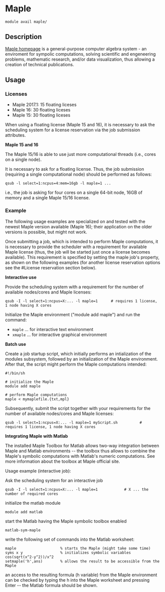 # Maple

    module avail maple/

## Description

[Maple homepage](https://www.maplesoft.com/products/maple/index.aspx) is a general-purpose computer algebra system - an enviroment for sympolic computations, solving scientific and engeneering problems, mathematic research, and/or data visualization, thus allowing a creation of technical publications. 

## Usage

### Licenses

- Maple 2017.1: 15 floating liceses
- Maple 16: 30 floating liceses
- Maple 15: 30 floating liceses

When using a floating license (Maple 15 and 16), it is necessary to ask the scheduling system for a license reservation via the job submission attributes.

**Maple 15 and 16**

The Maple 15/16 is able to use just more computational threads (i.e., cores on a single node).

It is necessary to ask for a floating license. Thus, the job submission (requiring a single computational node) should be performed as follows:

    qsub -l select=1:ncpus=4:mem=16gb -l maple=1 ...

i.e., the job is asking for four cores on a single 64-bit node, 16GB of memory and a single Maple 15/16 license. 

### Example

The following usage examples are specialized on and tested with the newest Maple version available (Maple 16); their application on the older versions is possible, but might not work.

Once submitting a job, which is intended to perform Maple computations, it is necessary to provide the scheduler with a requirement for available Maple license (thus, the job will be started just once a license becomes available). This requirement is specified by setting the maple job's property, as shown on the following examples (for another license reservation options see the #License reservation section below).

**Interactive use**

Provide the scheduling system with a requirement for the number of available nodes/cores and Maple licenses:

    qsub -I -l select=1:ncpus=X:... -l maple=1      # requires 1 license, 1 node having X cores

Initialize the Maple environment ("module add maple") and run the command:
- `maple` ... for interactive text environment
- `xmaple` ... for interactive graphical environment

**Batch use**

Create a job startup script, which initially performs an intialization of the modules subsystem, followed by an initialization of the Maple environment. After that, the script might perform the Maple computations intended:

```
#!/bin/sh

# initialize the Maple
module add maple

# perform Maple computations
maple < mymaplefile.{txt,mpl}
```

Subsequently, submit the script together with your requirements for the number of available nodes/cores and Maple licenses:

    qsub -l select=1:ncpus=X:... -l maple=1 myScript.sh          # requires 1 license, 1 node having X cores

**Integrating Maple with Matlab**

The installed Maple Toolbox for Matlab allows two-way integration between Maple and Matlab environments -- the toolbox thus allows to combine the Maple's symbolic computations with Matlab's numeric computations. See more information about the toolbox at Maple official site.

Usage example (interactive job):

Ask the scheduling system for an interactive job

    qsub -I -l select=1:ncpus=X:... -l maple=1            # X ... the number of required cores

initialize the matlab module

    module add matlab

start the Matlab having the Maple symbolic toolbox enabled

    matlab-sym-maple

write the following set of commands into the Matlab worksheet:

```
maple                    % starts the Maple (might take some time)
syms x y                 % initializes symbolic variables
cos(sqrt(x^2-y^2))/x^2
setmaple('h',ans)        % allows the result to be accessible from the Maple
```

an access to the resulting formula (h variable) from the Maple environment can be checked by typing the h into the Maple worksheet and pressing Enter -- the Matlab formula should be shown.

